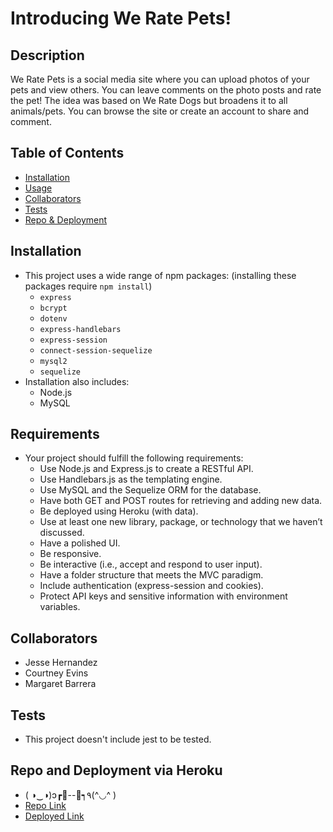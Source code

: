 # Introducing We Rate Pets!

## Description
We Rate Pets is a social media site where you can upload photos of your pets and view others. You can leave comments on the photo posts and rate the pet! The idea was based on We Rate Dogs but broadens it to all animals/pets. You can browse the site or create an account to share and comment.


## Table of Contents
* [Installation](#installation)
* [Usage](#usage)
* [Collaborators](#collaborators)
* [Tests](#tests)
* [Repo & Deployment](#Repo-and-Deployment-via-Heroku)

## Installation
* This project uses a wide range of npm packages: (installing these packages require `npm install`)
    - ` express `
    - ` bcrypt `
    - ` dotenv `
    - ` express-handlebars `
    - ` express-session `
    - ` connect-session-sequelize `
    - ` mysql2 `
    - ` sequelize `
* Installation also includes: 
    - Node.js
    - MySQL


## Requirements
* Your project should fulfill the following requirements:
    - Use Node.js and Express.js to create a RESTful API.
    - Use Handlebars.js as the templating engine.
    - Use MySQL and the Sequelize ORM for the database.
    - Have both GET and POST routes for retrieving and adding new data.
    - Be deployed using Heroku (with data).
    - Use at least one new library, package, or technology that we haven’t discussed.
    - Have a polished UI.
    - Be responsive.
    - Be interactive (i.e., accept and respond to user input).
    - Have a folder structure that meets the MVC paradigm.
    - Include authentication (express-session and cookies).
    - Protect API keys and sensitive information with environment variables.

## Collaborators
* Jesse Hernandez
* Courtney Evins
* Margaret Barrera

## Tests
 - This project doesn't include jest to be tested.

## Repo and Deployment via Heroku
* ( ◑‿◑)ɔ┏🍟--🍔┑٩(^◡^ )
* [Repo Link](https://github.com/jessebubble/we-rate-pets)
* [Deployed Link](https://infinite-sea-93313.herokuapp.com/)
